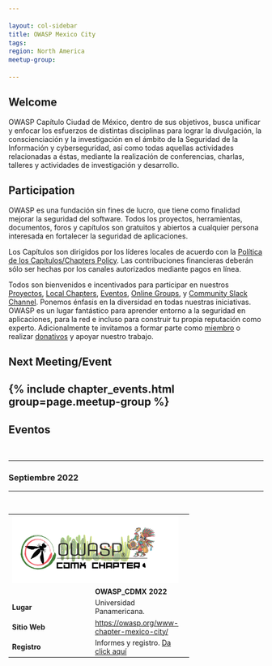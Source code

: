```yaml
---

layout: col-sidebar
title: OWASP Mexico City
tags: 
region: North America
meetup-group:

---
```


## Welcome

OWASP Capítulo Ciudad de México, dentro de sus objetivos, busca unificar y enfocar los esfuerzos de distintas disciplinas para lograr la divulgación, la conscienciación y la investigación en el ámbito de la Seguridad de la Información y cyberseguridad, así como todas aquellas actividades relacionadas a éstas, mediante la realización de conferencias, charlas, talleres y actividades de investigación y desarrollo.

## Participation
OWASP es una fundación sin fines de lucro, que tiene como finalidad mejorar la seguridad del software. Todos los proyectos, herramientas, documentos, foros y capítulos son gratuitos y abiertos a cualquier persona interesada en fortalecer la seguridad de aplicaciones. 

Los Capítulos son dirigidos por los líderes locales de acuerdo con la [Política de los Capítulos/Chapters Policy](/www-policy/operational/chapters). Las contribuciones financieras deberán sólo ser hechas por los canales autorizados mediante pagos en línea. 

Todos son bienvenidos e incentivados para participar en nuestros [Proyectos](/projects/), [Local Chapters](/chapters/), [Eventos](/events/), [Online Groups](https://groups.google.com/a/owasp.com/), y [Community Slack Channel](https://owasp.slack.com/). Ponemos énfasis en la diversidad en todas nuestras iniciativas. OWASP es un lugar fantástico para aprender entorno a la seguridad en aplicaciones, para la red e incluso para construir tu propia reputación como experto. Adicionalmente te invitamos a formar parte como [miembro](/membership/) o realizar [donativos](/donate/) y apoyar nuestro trabajo. 


Next Meeting/Event <!-- You should keep this section as it will populate your meetup events -->
---------------------
{% include chapter_events.html group=page.meetup-group %}
---
## Eventos
<br>
<hr>
<h3>Septiembre 2022</h3>
<hr>
<br>
<table>
  <tbody>
    <tr>
      <td colspan="2"><center><img src="assets/images/OWASP_CDMX.png" alt=""></center></td>
    </tr>
    <tr>
      <td WIDTH="150"><b></b> </td>
      <td WIDTH="125"><b>OWASP_CDMX 2022</b> </td>
      <td> </td>
    </tr>
    <tr>
      <td><b>Lugar</b> </td>
      <td>  Universidad Panamericana.</td>
    </tr>
    <tr>
      <td><b>Sitio Web</b> </td>
      <td> <a rel="nofollow" class="external free" href="https://owasp.org/www-chapter-mexico-city/">https://owasp.org/www-chapter-mexico-city/</a></td>
    </tr>
    <tr>
      <td><b>Registro</b></td>
      <td> Informes y registro. <a rel="nofollow" class="external text" href="http://www.eventbrite.com"> Da click aquí</a></td>
    </tr>
  </tbody>
</table>
<br>
